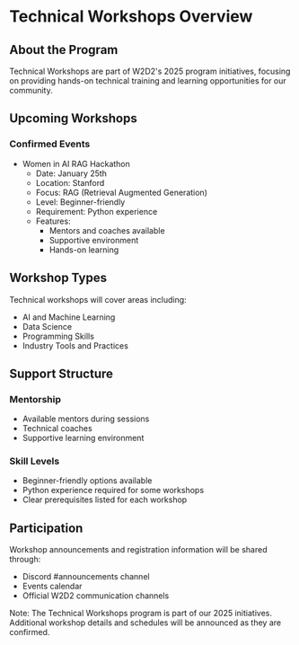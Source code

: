 # Technical Workshops Overview

## About the Program

Technical Workshops are part of W2D2's 2025 program initiatives, focusing on providing hands-on technical training and learning opportunities for our community.

## Upcoming Workshops

### Confirmed Events
* Women in AI RAG Hackathon
  * Date: January 25th
  * Location: Stanford
  * Focus: RAG (Retrieval Augmented Generation)
  * Level: Beginner-friendly
  * Requirement: Python experience
  * Features: 
    * Mentors and coaches available
    * Supportive environment
    * Hands-on learning

## Workshop Types

Technical workshops will cover areas including:
* AI and Machine Learning
* Data Science
* Programming Skills
* Industry Tools and Practices

## Support Structure

### Mentorship
* Available mentors during sessions
* Technical coaches
* Supportive learning environment

### Skill Levels
* Beginner-friendly options available
* Python experience required for some workshops
* Clear prerequisites listed for each workshop

## Participation

Workshop announcements and registration information will be shared through:
* Discord #announcements channel
* Events calendar
* Official W2D2 communication channels

Note: The Technical Workshops program is part of our 2025 initiatives. Additional workshop details and schedules will be announced as they are confirmed.
